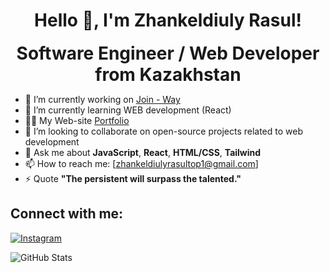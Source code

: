 <h1 align="center">Hello 👋, I'm Zhankeldiuly Rasul!</h1>

<p align="center" style="font-size: 28px; margin: 0;"><strong>Software Engineer / Web Developer from Kazakhstan</strong></p>

- 🔭 I’m currently working on [Join - Way](https://join-way.com/)
- 🌱 I’m currently learning WEB development (React)
- 👨‍💻 My Web-site [Portfolio](https://portfolio.join-way.com/)
- 👯 I’m looking to collaborate on open-source projects related to web development
- 💬 Ask me about **JavaScript**, **React**, **HTML/CSS**, **Tailwind** 
- 📫 How to reach me: [zhankeldiulyrasultop1@gmail.com]
- ⚡ Quote **"The persistent will surpass the talented."**

## Connect with me:
[![Instagram](https://upload.wikimedia.org/wikipedia/commons/a/a5/Instagram_icon.png)](https://www.instagram.com/raasikkk)


![GitHub Stats](https://github-readme-stats.vercel.app/api?username=raasikkk&show_icons=true&theme=radical)
